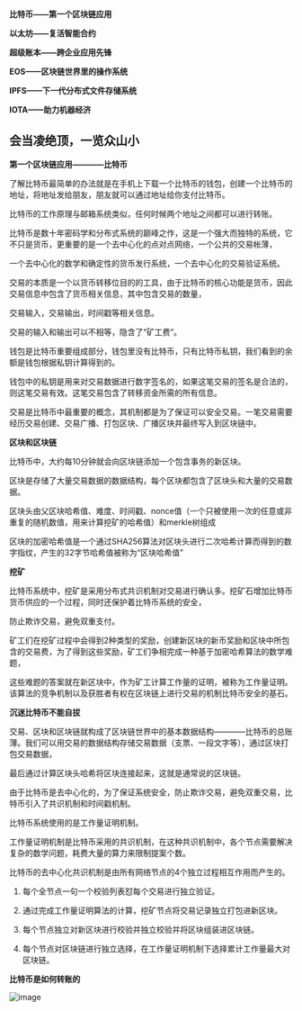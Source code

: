 **比特币——第一个区块链应用**

**以太坊——复活智能合约**

**超级账本——跨企业应用先锋**

**EOS——区块链世界里的操作系统**

**IPFS——下一代分布式文件存储系统**

**IOTA——助力机器经济**

## 会当凌绝顶，一览众山小

**第一个区块链应用————比特币**

了解比特币最简单的办法就是在手机上下载一个比特币的钱包，创建一个比特币的地址，将地址发给朋友，朋友就可以通过地址给你支付比特币。

比特币的工作原理与邮箱系统类似，任何时候两个地址之间都可以进行转账。

比特币是数十年密码学和分布式系统的巅峰之作，这是一个强大而独特的系统，它不只是货币，更重要的是一个去中心化的点对点网络，一个公共的交易帐薄，

一个去中心化的数学和确定性的货币发行系统，一个去中心化的交易验证系统。

交易的本质是一个以货币转移位目的的工具，由于比特币的核心功能是货币，因此交易信息中包含了货币相关信息，其中包含交易的数量，

交易输入，交易输出，时间戳等相关信息。

交易的输入和输出可以不相等，隐含了“矿工费”。

钱包是比特币重要组成部分，钱包里没有比特币，只有比特币私钥，我们看到的余额是钱包根据私钥计算得到的。

钱包中的私钥是用来对交易数据进行数字签名的，如果这笔交易的签名是合法的，则这笔交易有效。这笔交易包含了转移资金所需的所有信息。

交易是比特币中最重要的概念，其机制都是为了保证可以安全交易。一笔交易需要经历交易创建、交易广播、打包区块、广播区块并最终写入到区块链中。

**区块和区块链**

比特币中，大约每10分钟就会向区块链添加一个包含事务的新区块。

区块是存储了大量交易数据的数据结构，每个区块都包含了区块头和大量的交易数据。

区块头由父区块哈希值、难度、时间戳、nonce值（一个只被使用一次的任意或非重复的随机数值，用来计算挖矿的哈希值）和merkle树组成

区块的加密哈希值是一个通过SHA256算法对区块头进行二次哈希计算而得到的数字指纹，产生的32字节哈希值被称为“区块哈希值”

**挖矿**

比特币系统中，挖矿是采用分布式共识机制对交易进行确认多。挖矿石增加比特币货币供应的一个过程，同时还保护着比特币系统的安全，

防止欺诈交易，避免双重支付。

矿工们在挖矿过程中会得到2种类型的奖励，创建新区块的新币奖励和区块中所包含的交易费，为了得到这些奖励，矿工们争相完成一种基于加密哈希算法的数学难题，

这些难题的答案就在新区块中，作为矿工计算工作量的证明，被称为工作量证明。该算法的竞争机制以及获胜者有权在区块链上进行交易的机制比特币安全的基石。

**沉迷比特币不能自拔**

交易、区块和区块链就构成了区块链世界中的基本数据结构————比特币的总账薄。我们可以用交易的数据结构存储交易数据（支票、一段文字等），通过区块打包交易数据，

最后通过计算区块头哈希将区块连接起来，这就是通常说的区块链。

由于比特币是去中心化的，为了保证系统安全，防止欺诈交易，避免双重交易，比特币引入了共识机制和时间戳机制。

比特币系统使用的是工作量证明机制。

工作量证明机制是比特币采用的共识机制，在这种共识机制中，各个节点需要解决复杂的数学问题，耗费大量的算力来限制提案个数。

比特币的去中心化共识机制是由所有网络节点的4个独立过程相互作用而产生的。

1. 每个全节点一句一个校验列表怼每个交易进行独立验证。

2. 通过完成工作量证明算法的计算，挖矿节点将交易记录独立打包进新区块。

3. 每个节点独立对新区块进行校验并独立校验并将区块组装进区块链。

4. 每个节点对区块链进行独立选择，在工作量证明机制下选择累计工作量最大对区块链。

**比特币是如何转账的**

![image](https://user-images.githubusercontent.com/49896356/155085786-4a8484ae-061c-4634-af86-4c4861b54091.png)
